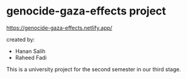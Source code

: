 # genocide-gaza-effects project
https://genocide-gaza-effects.netlify.app/

created by: 
- Hanan Salih
- Raheed Fadi

This is a university project for the second semester in our third stage.
